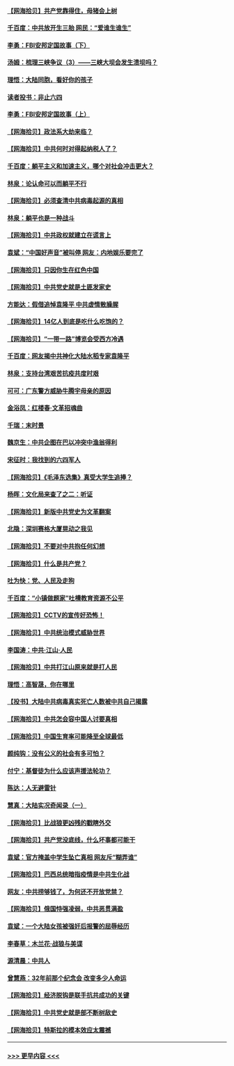 #### [【网海拾贝】共产党靠得住，母猪会上树](../pages/nsc993/n12990730.md?t=06020752) 
#### [千百度：中共放开生三胎 网民：“爱谁生谁生”](../pages/nsc993/n12990644.md?t=06020752) 
#### [李勇：FBI安邦定国故事（下）](../pages/nsc993/n12987854.md?t=06020752) 
#### [汤姆：梳理三峡争议（3）——三峡大坝会发生溃坝吗？](../pages/nsc993/n12989806.md?t=06020752) 
#### [理悟：大陆同胞，看好你的孩子](../pages/nsc993/n12989778.md?t=06020752) 
#### [读者投书：非止六四](../pages/nsc993/n12989673.md?t=06020752) 
#### [李勇：FBI安邦定国故事（上）](../pages/nsc993/n12987749.md?t=06020752) 
#### [【网海拾贝】政法系大劫来临？](../pages/nsc993/n12987596.md?t=06020752) 
#### [【网海拾贝】中共何时对得起纳税人了？](../pages/nsc993/n12985578.md?t=06020752) 
#### [千百度：躺平主义和加速主义，哪个对社会冲击更大？](../pages/nsc993/n12985512.md?t=06020752) 
#### [林泉：论认命可以而躺平不行](../pages/nsc993/n12985505.md?t=06020752) 
#### [【网海拾贝】必须查清中共病毒起源的真相](../pages/nsc993/n12984276.md?t=06020752) 
#### [林泉：躺平也是一种战斗](../pages/nsc993/n12984194.md?t=06020752) 
#### [【网海拾贝】中共政权就建立在谎言上](../pages/nsc993/n12981880.md?t=06020752) 
#### [袁斌：“中国好声音”被叫停 网友：内地娱乐要完了](../pages/nsc993/n12981826.md?t=06020752) 
#### [【网海拾贝】只因你生在红色中国](../pages/nsc993/n12979096.md?t=06020752) 
#### [【网海拾贝】中共党史就是土匪发家史](../pages/nsc993/n12976478.md?t=06020752) 
#### [方能达：假借追悼袁隆平 中共虚情散臊腥](../pages/nsc993/n12976396.md?t=06020752) 
#### [【网海拾贝】14亿人到底是吃什么吃饱的？](../pages/nsc993/n12974125.md?t=06020752) 
#### [【网海拾贝】“一带一路”博览会受西方冷遇](../pages/nsc993/n12971787.md?t=06020752) 
#### [千百度：网友揭中共神化大陆水稻专家袁隆平](../pages/nsc993/n12971733.md?t=06020752) 
#### [林泉：支持台湾艰苦抗疫共度时艰](../pages/nsc993/n12971350.md?t=06020752) 
#### [可可：广东警方威胁牛腾宇母亲的原因](../pages/nsc993/n12971100.md?t=06020752) 
#### [金浴凤：红楼春·文革招魂曲](../pages/nsc993/n12970354.md?t=06020752) 
#### [千瑞：末时景](../pages/nsc993/n12970337.md?t=06020752) 
#### [魏京生：中共企图在巴以冲突中渔翁得利](../pages/nsc993/n12970286.md?t=06020752) 
#### [宋征时：我找到的六四军人](../pages/nsc993/n12970213.md?t=06020752) 
#### [【网海拾贝】《毛泽东选集》真受大学生追捧？](../pages/nsc993/n12968779.md?t=06020752) 
#### [杨晖：文化局来查了之二：听证](../pages/nsc993/n12966528.md?t=06020752) 
#### [【网海拾贝】新版中共党史为文革翻案](../pages/nsc993/n12967526.md?t=06020752) 
#### [北隐：深圳赛格大厦晃动之我见](../pages/nsc993/n12967393.md?t=06020752) 
#### [【网海拾贝】不要对中共抱任何幻想](../pages/nsc993/n12965222.md?t=06020752) 
#### [【网海拾贝】什么是共产党？](../pages/nsc993/n12962781.md?t=06020752) 
#### [吐为快：党、人民及走狗](../pages/nsc993/n12962747.md?t=06020752) 
#### [千百度：“小镇做题家”吐槽教育资源不公平](../pages/nsc993/n12962705.md?t=06020752) 
#### [【网海拾贝】CCTV的宣传好恐怖！](../pages/nsc993/n12959984.md?t=06020752) 
#### [【网海拾贝】中共统治模式威胁世界](../pages/nsc993/n12957622.md?t=06020752) 
#### [李国涛：中共‧江山‧人民](../pages/nsc993/n12957502.md?t=06020752) 
#### [【网海拾贝】中共打江山原来就是打人民](../pages/nsc993/n12954345.md?t=06020752) 
#### [理悟：高智晟，你在哪里](../pages/nsc993/n12953115.md?t=06020752) 
#### [【投书】大陆中共病毒真实死亡人数被中共自己揭露](../pages/nsc993/n12953050.md?t=06020752) 
#### [【网海拾贝】中共怎会容中国人讨要真相](../pages/nsc993/n12952161.md?t=06020752) 
#### [【网海拾贝】中国生育率可能降至全球最低](../pages/nsc993/n12948793.md?t=06020752) 
#### [颜纯钩：没有公义的社会有多可怕？](../pages/nsc993/n12947626.md?t=06020752) 
#### [付宁：基督徒为什么应该声援法轮功？](../pages/nsc993/n12947233.md?t=06020752) 
#### [陈达：人无避雷针](../pages/nsc993/n12947098.md?t=06020752) 
#### [慧真：大陆实况奇闻录（一）](../pages/nsc993/n12945811.md?t=06020752) 
#### [【网海拾贝】比战狼更凶残的戳瞎外交](../pages/nsc993/n12945717.md?t=06020752) 
#### [【网海拾贝】共产党没底线，什么坏事都可能干](../pages/nsc993/n12942090.md?t=06020752) 
#### [袁斌：官方掩盖中学生坠亡真相 网友斥“糊弄谁”](../pages/nsc993/n12942029.md?t=06020752) 
#### [【网海拾贝】巴西总统暗指疫情是中共生化战](../pages/nsc993/n12938999.md?t=06020752) 
#### [网友：中共捞够钱了，为何还不开放党禁？](../pages/nsc993/n12938952.md?t=06020752) 
#### [【网海拾贝】俄国恃强凌弱，中共恶贯满盈](../pages/nsc993/n12936626.md?t=06020752) 
#### [袁斌：一个大陆女孩被强奸后报警的屈辱经历](../pages/nsc993/n12936547.md?t=06020752) 
#### [李春草：木兰花·战狼与美谍](../pages/nsc993/n12935995.md?t=06020752) 
#### [源清晨：中共人](../pages/nsc993/n12935589.md?t=06020752) 
#### [曾慧燕：32年前那个纪念会 改变多少人命运](../pages/nsc993/n12934233.md?t=06020752) 
#### [【网海拾贝】经济脱钩是联手抗共成功的关键](../pages/nsc993/n12934176.md?t=06020752) 
#### [【网海拾贝】中共党史就是部不断树敌史](../pages/nsc993/n12932844.md?t=06020752) 
#### [【网海拾贝】特斯拉的模本效应太震撼](../pages/nsc993/n12925626.md?t=06020752) 

----
#### [ >>> 更早内容 <<< ](../indexes/nsc993-earlier.md)
